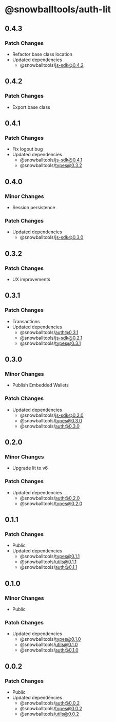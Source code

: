 # @snowballtools/auth-lit

## 0.4.3

### Patch Changes

- Refactor base class location
- Updated dependencies
  - @snowballtools/js-sdk@0.4.2

## 0.4.2

### Patch Changes

- Export base class

## 0.4.1

### Patch Changes

- Fix logout bug
- Updated dependencies
  - @snowballtools/js-sdk@0.4.1
  - @snowballtools/types@0.3.2

## 0.4.0

### Minor Changes

- Session persistence

### Patch Changes

- Updated dependencies
  - @snowballtools/js-sdk@0.3.0

## 0.3.2

### Patch Changes

- UX improvements

## 0.3.1

### Patch Changes

- Transactions
- Updated dependencies
  - @snowballtools/auth@0.3.1
  - @snowballtools/js-sdk@0.2.1
  - @snowballtools/types@0.3.1

## 0.3.0

### Minor Changes

- Publish Embedded Wallets

### Patch Changes

- Updated dependencies
  - @snowballtools/js-sdk@0.2.0
  - @snowballtools/types@0.3.0
  - @snowballtools/auth@0.3.0

## 0.2.0

### Minor Changes

- Upgrade lit to v6

### Patch Changes

- Updated dependencies
  - @snowballtools/auth@0.2.0
  - @snowballtools/types@0.2.0

## 0.1.1

### Patch Changes

- Public
- Updated dependencies
  - @snowballtools/types@0.1.1
  - @snowballtools/utils@0.1.1
  - @snowballtools/auth@0.1.1

## 0.1.0

### Minor Changes

- Public

### Patch Changes

- Updated dependencies
  - @snowballtools/types@0.1.0
  - @snowballtools/utils@0.1.0
  - @snowballtools/auth@0.1.0

## 0.0.2

### Patch Changes

- Public
- Updated dependencies
  - @snowballtools/auth@0.0.2
  - @snowballtools/types@0.0.2
  - @snowballtools/utils@0.0.2
